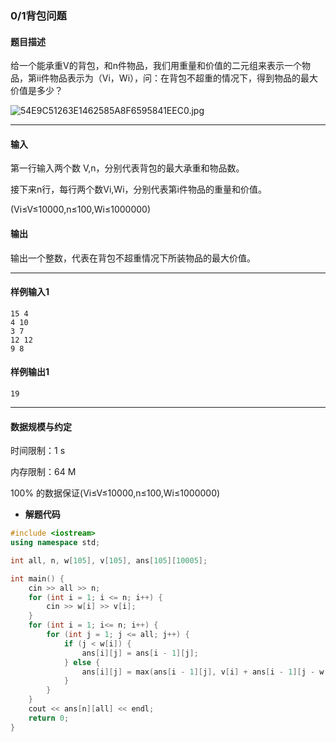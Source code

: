 ### 0/1背包问题

#### 题目描述

给一个能承重V的背包，和n件物品，我们用重量和价值的二元组来表示一个物品，第ii件物品表示为（Vi，Wi），问：在背包不超重的情况下，得到物品的最大价值是多少？

![54E9C51263E1462585A8F6595841EEC0.jpg](http://47.93.11.51:88/img/2019-05-26/54E9C51263E1462585A8F6595841EEC0.jpg)

------

#### 输入

第一行输入两个数 V,n，分别代表背包的最大承重和物品数。

接下来n行，每行两个数Vi,Wi，分别代表第i件物品的重量和价值。

(Vi≤V≤10000,n≤100,Wi≤1000000)

#### 输出

输出一个整数，代表在背包不超重情况下所装物品的最大价值。

------

#### 样例输入1

```
15 4
4 10
3 7
12 12
9 8
```

#### 样例输出1

```
19
```

------

#### 数据规模与约定

时间限制：1 s

内存限制：64 M

100% 的数据保证(Vi≤V≤10000,n≤100,Wi≤1000000)



- **解题代码**

``` c++
#include <iostream>
using namespace std;

int all, n, w[105], v[105], ans[105][10005];

int main() {
	cin >> all >> n;
	for (int i = 1; i <= n; i++) {
		cin >> w[i] >> v[i];
	} 
	for (int i = 1; i<= n; i++) {
		for (int j = 1; j <= all; j++) {
			if (j < w[i]) {
				ans[i][j] = ans[i - 1][j];
			} else {
				ans[i][j] = max(ans[i - 1][j], v[i] + ans[i - 1][j - w[i]]);
			}
		}
	}
	cout << ans[n][all] << endl;
	return 0;
}
```

